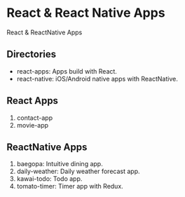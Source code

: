 React & React Native Apps
===
React & ReactNative Apps

## Directories
- react-apps: Apps build with React.
- react-native: iOS/Android native apps with ReactNative.

## React Apps
1. contact-app
2. movie-app
   
## ReactNative Apps
1. baegopa: Intuitive dining app.
2. daily-weather: Daily weather forecast app.
3. kawai-todo: Todo app.
4. tomato-timer: Timer app with Redux.